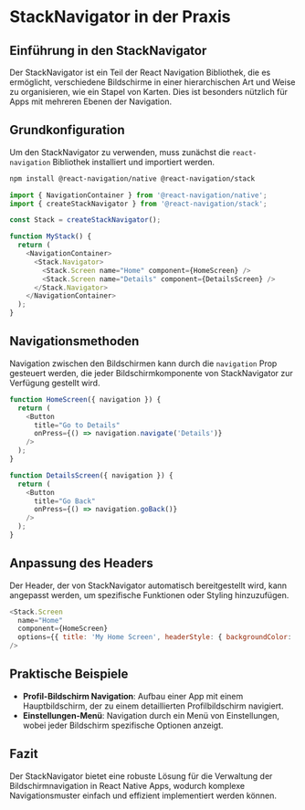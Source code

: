 
# StackNavigator in der Praxis

## Einführung in den StackNavigator

Der StackNavigator ist ein Teil der React Navigation Bibliothek, die es ermöglicht, verschiedene Bildschirme in einer hierarchischen Art und Weise zu organisieren, wie ein Stapel von Karten. Dies ist besonders nützlich für Apps mit mehreren Ebenen der Navigation.

## Grundkonfiguration

Um den StackNavigator zu verwenden, muss zunächst die `react-navigation` Bibliothek installiert und importiert werden.

```bash
npm install @react-navigation/native @react-navigation/stack
```

```javascript
import { NavigationContainer } from '@react-navigation/native';
import { createStackNavigator } from '@react-navigation/stack';

const Stack = createStackNavigator();

function MyStack() {
  return (
    <NavigationContainer>
      <Stack.Navigator>
        <Stack.Screen name="Home" component={HomeScreen} />
        <Stack.Screen name="Details" component={DetailsScreen} />
      </Stack.Navigator>
    </NavigationContainer>
  );
}
```

## Navigationsmethoden

Navigation zwischen den Bildschirmen kann durch die `navigation` Prop gesteuert werden, die jeder Bildschirmkomponente von StackNavigator zur Verfügung gestellt wird.

```javascript
function HomeScreen({ navigation }) {
  return (
    <Button
      title="Go to Details"
      onPress={() => navigation.navigate('Details')}
    />
  );
}

function DetailsScreen({ navigation }) {
  return (
    <Button
      title="Go Back"
      onPress={() => navigation.goBack()}
    />
  );
}
```

## Anpassung des Headers

Der Header, der von StackNavigator automatisch bereitgestellt wird, kann angepasst werden, um spezifische Funktionen oder Styling hinzuzufügen.

```javascript
<Stack.Screen
  name="Home"
  component={HomeScreen}
  options={{ title: 'My Home Screen', headerStyle: { backgroundColor: '#f4511e' }, headerTintColor: '#fff' }}
/>
```

## Praktische Beispiele

- **Profil-Bildschirm Navigation**: Aufbau einer App mit einem Hauptbildschirm, der zu einem detaillierten Profilbildschirm navigiert.
- **Einstellungen-Menü**: Navigation durch ein Menü von Einstellungen, wobei jeder Bildschirm spezifische Optionen anzeigt.

## Fazit

Der StackNavigator bietet eine robuste Lösung für die Verwaltung der Bildschirmnavigation in React Native Apps, wodurch komplexe Navigationsmuster einfach und effizient implementiert werden können.
